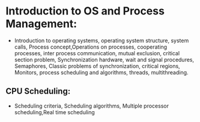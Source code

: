 # Introduction to OS and Process Management:
- Introduction to operating systems, operating system structure, system calls, Process concept,Operations on processes, cooperating processes, inter process communication, mutual exclusion, critical section problem, Synchronization hardware, wait and signal procedures,
Semaphores, Classic problems of synchronization, critical regions, Monitors, process scheduling and algorithms, threads, multithreading.
## CPU Scheduling: 
- Scheduling criteria, Scheduling algorithms, Multiple processor scheduling,Real time scheduling
